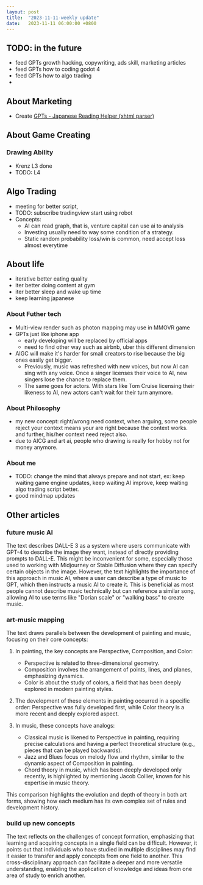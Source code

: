 ```yaml
---
layout: post
title:  "2023-11-11-weekly update"
date:   2023-11-11 06:00:00 +0800
---
```


## TODO: in the future
* feed GPTs growth hacking, copywriting, ads skill, marketing articles
* feed GPTs how to coding godot 4
* feed GPTs how to algo trading
* 


## About Marketing
* Create [GPTs - Japanese Reading Helper (xhtml parser)](https://www.youtube.com/watch?v=fFtNaplHDfs)

## About Game Creating

### Drawing Ability
* Krenz L3 done
* TODO: L4

## Algo Trading
* meeting for better script,
* TODO: subscribe tradingview start using robot
* Concepts:
  * AI can read graph, that is, venture capital can use ai to analysis
  * Investing usually need to way some condition of a strategy.
  * Static random probability loss/win is common, need accept loss almost everytime

## About life
* iterative better eating quality
* iter better doing content at gym
* iter better sleep and wake up time
* keep learning japanese

### About Futher tech
* Multi-view render such as photon mapping may use in MMOVR game
* GPTs just like iphone app
  * early developing will be replaced by official apps
  * need to find other way such as airbnb, uber this different dimension
* AIGC will make it's harder for small creators to rise because the big ones easily get bigger. 
  * Previously, music was refreshed with new voices, but now AI can sing with any voice. Once a singer licenses their voice to AI, new singers lose the chance to replace them.
  * The same goes for actors. With stars like Tom Cruise licensing their likeness to AI, new actors can't wait for their turn anymore.

### About Philosophy
* my new concept: right/wrong need context, when arguing, some people reject your context means your are right because the context works. and further, his/her context need reject also.
* due to AICG and art ai, people who drawing is really for hobby not for money anymore.

### About me
* TODO: change the mind that always prepare and not start, ex: keep waiting game engine updates, keep waiting AI improve, keep waiting algo trading script better.
* good mindmap updates

## Other articles

### future music AI
The text describes DALL-E 3 as a system where users communicate with GPT-4 to describe the image they want, instead of directly providing prompts to DALL-E. This might be inconvenient for some, especially those used to working with Midjourney or Stable Diffusion where they can specify certain objects in the image. However, the text highlights the importance of this approach in music AI, where a user can describe a type of music to GPT, which then instructs a music AI to create it. This is beneficial as most people cannot describe music technically but can reference a similar song, allowing AI to use terms like "Dorian scale" or "walking bass" to create music.

### art-music mapping

The text draws parallels between the development of painting and music, focusing on their core concepts:

1.  In painting, the key concepts are Perspective, Composition, and Color:
    
    *   Perspective is related to three-dimensional geometry.
    *   Composition involves the arrangement of points, lines, and planes, emphasizing dynamics.
    *   Color is about the study of colors, a field that has been deeply explored in modern painting styles.
2.  The development of these elements in painting occurred in a specific order: Perspective was fully developed first, while Color theory is a more recent and deeply explored aspect.
    
3.  In music, these concepts have analogs:
    
    *   Classical music is likened to Perspective in painting, requiring precise calculations and having a perfect theoretical structure (e.g., pieces that can be played backwards).
    *   Jazz and Blues focus on melody flow and rhythm, similar to the dynamic aspect of Composition in painting.
    *   Chord theory in music, which has been deeply developed only recently, is highlighted by mentioning Jacob Collier, known for his expertise in music theory.

This comparison highlights the evolution and depth of theory in both art forms, showing how each medium has its own complex set of rules and development history.

### build up new concepts
The text reflects on the challenges of concept formation, emphasizing that learning and acquiring concepts in a single field can be difficult. However, it points out that individuals who have studied in multiple disciplines may find it easier to transfer and apply concepts from one field to another. This cross-disciplinary approach can facilitate a deeper and more versatile understanding, enabling the application of knowledge and ideas from one area of study to enrich another.